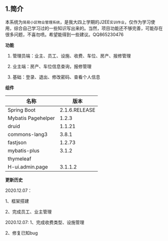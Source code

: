

## 1.简介

本系统为`简易小区物业管理系统`，是我大四上学期的J2EE`实训作业`，仅作为学习使用，综合自己学习过的一些知识写出来的。当然，项目功能还不够完善，可能存在很多问题，不喜勿喷。希望能得到一些建议。QQ865230476

**功能**

1. 管理员端：业主、员工、设施、收费、车位、房产、报修管理

2. 业主端：房产、车位信息查询，报修管理

3. 基础：登录、退出、修改密码、查看个人信息

   

**组件**

| 名称               | 版本          |
| ------------------ | ------------- |
| Spring Boot        | 2.1.6.RELEASE |
| Mybatis Pagehelper | 1.2.3         |
| druid              | 1.1.21        |
| commons-lang3      | 3.8.1         |
| fastjson           | 1.2.73        |
| mybatis-plus       | 3.1.2         |
| thymeleaf          |               |
| H-ui.admin.page    | 3.1.1.2       |



**更新历史**

2020.12.07：

1、框架搭建

2、完成员工、业主管理

2020.12.07:
1、完成收费类型、设施管理

2、修复已知bug

